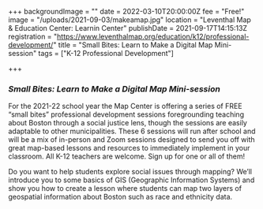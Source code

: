+++
backgroundImage = ""
date = 2022-03-10T20:00:00Z
fee = "Free!"
image = "/uploads/2021-09-03/makeamap.jpg"
location = "Leventhal Map & Education Center: Learnin Center"
publishDate = 2021-09-17T14:15:13Z
registration = "https://www.leventhalmap.org/education/k12/professional-development/"
title = "Small Bites: Learn to Make a Digital Map Mini-session"
tags = ["K-12 Professional Development"]


+++
### **_Small Bites: Learn to Make a Digital Map Mini-session_**

For the 2021-22 school year the Map Center is offering a series of FREE “small bites” professional development sessions foregrounding teaching about Boston through a social justice lens, though the sessions are easily adaptable to other municipalities. These 6 sessions will run after school and will be a mix of in-person and Zoom sessions designed to send you off with great map-based lessons and resources to immediately implement in your classroom. All K-12 teachers are welcome. Sign up for one or all of them!

Do you want to help students explore social issues through mapping? We’ll introduce you to some basics of GIS (Geographic Information Systems) and show you how to create a lesson where students can map two layers of geospatial information about Boston such as race and ethnicity data.